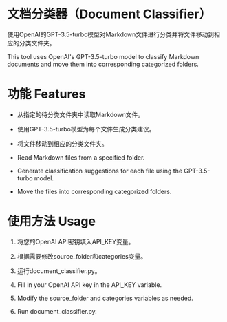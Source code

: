 # 文档分类器（Document Classifier）

使用OpenAI的GPT-3.5-turbo模型对Markdown文件进行分类并将文件移动到相应的分类文件夹。

This tool uses OpenAI's GPT-3.5-turbo model to classify Markdown documents and move them into corresponding categorized folders.

# 功能 Features

* 从指定的待分类文件夹中读取Markdown文件。
* 使用GPT-3.5-turbo模型为每个文件生成分类建议。
* 将文件移动到相应的分类文件夹。

* Read Markdown files from a specified folder.
* Generate classification suggestions for each file using the GPT-3.5-turbo model.
* Move the files into corresponding categorized folders.

# 使用方法 Usage

1. 将您的OpenAI API密钥填入API_KEY变量。
2. 根据需要修改source_folder和categories变量。
3. 运行document_classifier.py。

1. Fill in your OpenAI API key in the API_KEY variable.
2. Modify the source_folder and categories variables as needed.
3. Run document_classifier.py.
